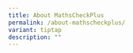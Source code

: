 ```yaml
---
title: About MathsCheckPlus
permalink: /about-mathscheckplus/
variant: tiptap
description: ""
---
```

